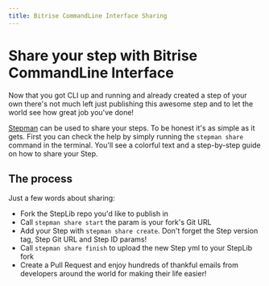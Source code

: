 ```yaml
---
title: Bitrise CommandLine Interface Sharing
---
```


# Share your step with Bitrise CommandLine Interface

Now that you got CLI up and running and already created a step of your own there's not much left just publishing this awesome step and to let the world see how great job you've done!

[Stepman](https://github.com/bitrise-io/stepman) can be used to share your steps. To be honest it's as simple as it gets. First you can check the help by simply running the `stepman share` command in the terminal. You'll see a colorful text and a step-by-step guide on how to share your Step.

## The process

Just a few words about sharing:
- Fork the StepLib repo you'd like to publish in
- Call `stepman share start` the param is your fork's Git URL
- Add your Step with `stepman share create`. Don't forget the Step version tag, Step Git URL and Step ID params!
- Call `stepman share finish` to upload the new Step yml to your StepLib fork
- Create a Pull Request and enjoy hundreds of thankful emails from developers around the world for making their life easier!

